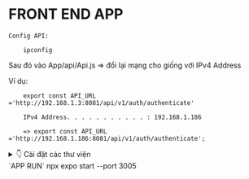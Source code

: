 # FRONT END APP
`Config API:`
        
        ipconfig
        
Sau đó vào App/api/Api.js => đổi lại mạng cho giống với IPv4 Address

Ví dụ: 

        export const API_URL ='http://192.168.1.3:8081/api/v1/auth/authenticate'
        
        IPv4 Address. . . . . . . . . . . : 192.168.1.186
        
        => export const API_URL ='http://192.168.1.186:8081/api/v1/auth/authenticate';

<details>
  <summary>👇 Cài đặt các thư viện </summary> <br>
`THƯ VIỆN LIÊN QUAN ĐẾN NAVIGATION`  
        
        npm install @react-navigation/bottom-tabs @react-navigation/stack
        
        
        npm install react-native-elements react-native-popup-menu

        
        npm install react-native-gesture-handler@2.14.0 expo@~50.0.14 react-native@0.73.6
        
  
`THƯ VIỆN LIÊN QUAN ĐẾN LINEAR-GRADIENT`
        
        npm install react-native-linear-gradient
        

`THƯ VIỆN LIÊN QUAN ĐẾN CAMERA VÀ QR`
        npm install react-native-camera react-native-qrcode-scanner react-native-camera expo-barcode-scanner expo-camera
        npm install @react-native-camera/core @react-native-camera/react-native-camera
        npm install react-native-keyboard-aware-scrollview --save

`THƯ VIỆN LIÊN QUAN ĐẾN XÁC THỰC`
        npm install expo-firebase-core
        
</details>
`APP RUN`
        npx expo start --port 3005
        
